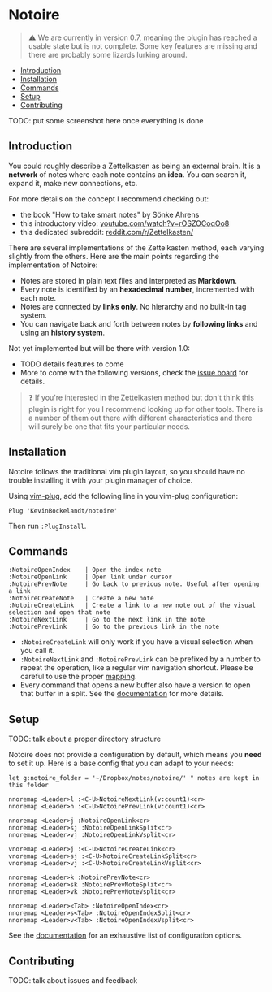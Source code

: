# Notoire

> ⚠️ We are currently in version 0.7, meaning the plugin has reached a usable state but is not complete. Some key features are missing and there are probably some lizards lurking around.


- [Introduction](#introduction)
- [Installation](#installation)
- [Commands](#commands)
- [Setup](#setup)
- [Contributing](#contributing)


TODO: put some screenshot here once everything is done

## Introduction

You could roughly describe a Zettelkasten as being an external brain. It is a **network** of notes where each note contains an **idea**. You can search it, expand it, make new connections, etc.

For more details on the concept I recommend checking out:

* the book "How to take smart notes" by Sönke Ahrens
* this introductory video: [youtube.com/watch?v=rOSZOCoqOo8](https://www.youtube.com/watch?v=rOSZOCoqOo8)
* this dedicated subreddit: [reddit.com/r/Zettelkasten/](https://www.reddit.com/r/Zettelkasten/)


There are several implementations of the Zettelkasten method, each varying slightly from the others. Here are the main points regarding the implementation of Notoire:

* Notes are stored in plain text files and interpreted as **Markdown**.
* Every note is identified by an **hexadecimal number**, incremented with each note.
* Notes are connected by **links only**. No hierarchy and no built-in tag system.
* You can navigate back and forth between notes by **following links** and using an **history system**.


Not yet implemented but will be there with version 1.0:

* TODO details features to come
* More to come with the following versions, check the [issue board](https://github.com/KevinBockelandt/notoire/issues) for details.

> ❓ If you're interested in the Zettelkasten method but don't think this plugin is right for you I recommend looking up for other tools. There is a number of them out there with different characteristics and there will surely be one that fits your particular needs.


## Installation

Notoire follows the traditional vim plugin layout, so you should have no trouble installing it with your plugin manager of choice.

Using [vim-plug](https://github.com/junegunn/vim-plug), add the following line in you vim-plug configuration:

```vim
Plug 'KevinBockelandt/notoire'
```

Then run `:PlugInstall`.


## Commands

```
:NotoireOpenIndex    | Open the index note
:NotoireOpenLink     | Open link under cursor
:NotoirePrevNote     | Go back to previous note. Useful after opening a link
:NotoireCreateNote   | Create a new note
:NotoireCreateLink   | Create a link to a new note out of the visual selection and open that note 
:NotoireNextLink     | Go to the next link in the note
:NotoirePrevLink     | Go to the previous link in the note 
```

* `:NotoireCreateLink` will only work if you have a visual selection when you call it.
* `:NotoireNextLink` and `:NotoirePrevLink` can be prefixed by a number to repeat the operation, like a regular vim navigation shortcut. Please be careful to use the proper [mapping](#setup).
* Every command that opens a new buffer also have a version to open that buffer in a split. See the [documentation](./doc/notoire.txt) for more details.


## Setup

TODO: talk about a proper directory structure

Notoire does not provide a configuration by default, which means you **need** to set it up. Here is a base config that you can adapt to your needs:

```vim
let g:notoire_folder = '~/Dropbox/notes/notoire/' " notes are kept in this folder

nnoremap <Leader>l :<C-U>NotoireNextLink(v:count1)<cr>
nnoremap <Leader>h :<C-U>NotoirePrevLink(v:count1)<cr>

nnoremap <Leader>j :NotoireOpenLink<cr>
nnoremap <Leader>sj :NotoireOpenLinkSplit<cr>
nnoremap <Leader>vj :NotoireOpenLinkVsplit<cr>

vnoremap <Leader>j :<C-U>NotoireCreateLink<cr>
vnoremap <Leader>sj :<C-U>NotoireCreateLinkSplit<cr>
vnoremap <Leader>vj :<C-U>NotoireCreateLinkVsplit<cr>
     
nnoremap <Leader>k :NotoirePrevNote<cr>
nnoremap <Leader>sk :NotoirePrevNoteSplit<cr>
nnoremap <Leader>vk :NotoirePrevNoteVsplit<cr>

nnoremap <Leader><Tab> :NotoireOpenIndex<cr>
nnoremap <Leader>s<Tab> :NotoireOpenIndexSplit<cr>
nnoremap <Leader>v<Tab> :NotoireOpenIndexVsplit<cr>
```

See the [documentation](./doc/notoire.txt) for an exhaustive list of configuration options.


## Contributing

TODO: talk about issues and feedback
